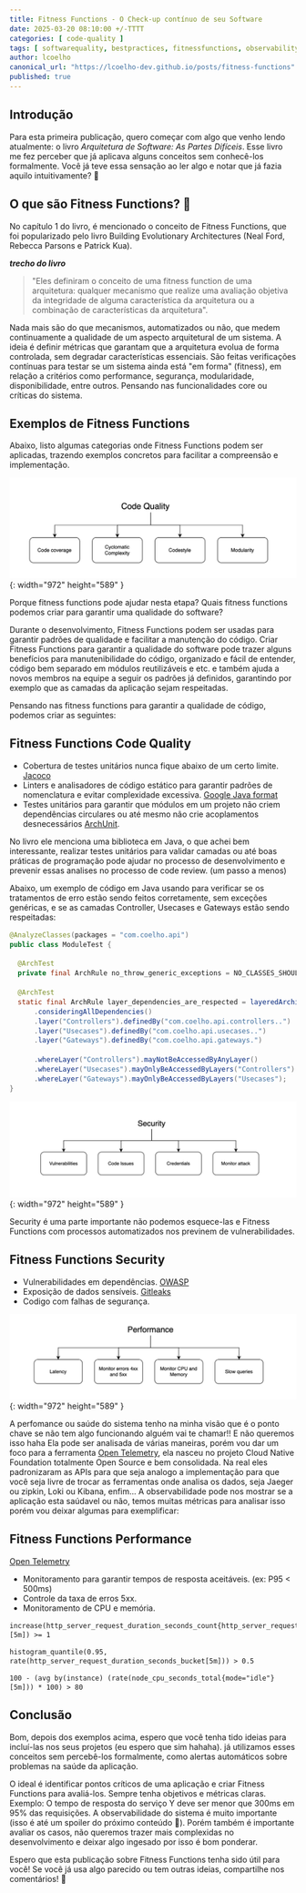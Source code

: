 ```yaml
---
title: Fitness Functions - O Check-up contínuo de seu Software
date: 2025-03-20 08:10:00 +/-TTTT
categories: [ code-quality ]
tags: [ softwarequality, bestpractices, fitnessfunctions, observability ]
author: lcoelho
canonical_url: "https://lcoelho-dev.github.io/posts/fitness-functions"
published: true
---
```


## Introdução

Para esta primeira publicação, quero começar com algo que venho lendo atualmente: o livro *Arquitetura de Software: As Partes Difíceis*. Esse livro me fez perceber que já aplicava alguns conceitos sem conhecê-los formalmente. Você já teve essa sensação ao ler algo e notar que já fazia aquilo intuitivamente? 😬

## O que são Fitness Functions? 👋

No capítulo 1 do livro, é mencionado o conceito de Fitness Functions, que foi popularizado pelo livro Building Evolutionary Architectures (Neal Ford, Rebecca Parsons e Patrick Kua).


**_trecho do livro_**
> "Eles definiram o conceito de uma fitness function de uma arquitetura: qualquer mecanismo que realize uma avaliação objetiva da integridade de alguma característica da arquitetura ou a combinação de características da arquitetura".


Nada mais são do que mecanismos, automatizados ou não, que medem continuamente a qualidade de um aspecto arquitetural de um sistema. A ideia é definir métricas que garantam que a arquitetura evolua de forma controlada, sem degradar características essenciais. São feitas verificações contínuas para testar se um sistema ainda está "em forma" (fitness), em relação a critérios como performance, segurança, modularidade, disponibilidade, entre outros.
Pensando nas funcionalidades core ou críticas do sistema.  


## Exemplos de Fitness Functions

Abaixo, listo algumas categorias onde Fitness Functions podem ser aplicadas, trazendo exemplos concretos para facilitar a compreensão e implementação.


![Code Quality](/assets/img/posts/fitness-functions/code-quality.png){: width="972" height="589" }

Porque fitness functions pode ajudar nesta etapa? Quais fitness functions podemos criar para garantir uma qualidade do software?

Durante o desenvolvimento, Fitness Functions podem ser usadas para garantir padrões de qualidade e facilitar a manutenção do código.
Criar Fitness Functions para garantir a qualidade do software pode trazer alguns benefícios para manutenibilidade do código, organizado e fácil de entender, código bem separado em módulos reutilizáveis e etc. e também ajuda a novos membros na equipe a seguir os padrões já definidos, garantindo por exemplo que as camadas da aplicação sejam respeitadas.

Pensando nas fitness functions para garantir a qualidade de código, podemos criar as seguintes:

## Fitness Functions Code Quality
- Cobertura de testes unitários nunca fique abaixo de um certo limite. [Jacoco](https://www.eclemma.org/jacoco)
- Linters e analisadores de código estático para garantir padrões de nomenclatura e evitar complexidade excessiva. [Google Java format](https://github.com/google/google-java-format)
- Testes unitários para garantir que módulos em um projeto não criem dependências circulares ou até mesmo não crie acoplamentos desnecessários [ArchUnit](https://www.archunit.org).

No livro ele menciona uma biblioteca em Java, o que achei bem interessante, realizar testes unitários para validar camadas ou até boas práticas de programação pode ajudar no processo de desenvolvimento e prevenir essas analises no processo de code review. (um passo a menos) 

Abaixo, um exemplo de código em Java usando para verificar se os tratamentos de erro estão sendo feitos corretamente, sem exceções genéricas, e se as camadas Controller, Usecases e Gateways estão sendo respeitadas:


```java
@AnalyzeClasses(packages = "com.coelho.api")
public class ModuleTest {

  @ArchTest
  private final ArchRule no_throw_generic_exceptions = NO_CLASSES_SHOULD_THROW_GENERIC_EXCEPTIONS;

  @ArchTest
  static final ArchRule layer_dependencies_are_respected = layeredArchitecture()
      .consideringAllDependencies()
      .layer("Controllers").definedBy("com.coelho.api.controllers..")
      .layer("Usecases").definedBy("com.coelho.api.usecases..")
      .layer("Gateways").definedBy("com.coelho.api.gateways.")

      .whereLayer("Controllers").mayNotBeAccessedByAnyLayer()
      .whereLayer("Usecases").mayOnlyBeAccessedByLayers("Controllers")
      .whereLayer("Gateways").mayOnlyBeAccessedByLayers("Usecases");
}
```

![Security](/assets/img/posts/fitness-functions/security.png){: width="972" height="589" }

Security é uma parte importante não podemos esquece-las e Fitness Functions com processos automatizados nos previnem de vulnerabilidades.

## Fitness Functions Security
- Vulnerabilidades em dependências. [OWASP](https://github.com/dependency-check/dependency-check-gradle)
- Exposição de dados sensíveis. [Gitleaks](https://github.com/gitleaks/gitleaks)
- Codigo com falhas de segurança. 


![Performance](/assets/img/posts/fitness-functions/performance.png){: width="972" height="589" }

A perfomance ou saúde do sistema tenho na minha visão que é o ponto chave se não tem algo funcionando alguém vai te chamar!! E não queremos isso haha
Ela pode ser analisada de várias maneiras, porém vou dar um foco para a ferramenta [Open Telemetry](https://opentelemetry.io/), ela nasceu no projeto Cloud Native Foundation totalmente Open Source e bem consolidada. Na real eles padronizaram as APIs para que seja analogo a implementação para que você seja livre de trocar as ferramentas onde analisa os dados, seja Jaeger ou zipkin, Loki ou Kibana, enfim... A observabilidade pode nos mostrar se a aplicação esta saúdavel ou não, temos muitas métricas para analisar isso porém vou deixar algumas para exemplificar: 

## Fitness Functions Performance 

[Open Telemetry](https://opentelemetry.io/)

- Monitoramento para garantir tempos de resposta aceitáveis. (ex: P95 < 500ms)
- Controle da taxa de erros 5xx.
- Monitoramento de CPU e memória.


```
increase(http_server_request_duration_seconds_count{http_server_request_duration_seconds_count=~"5.."}[5m]) >= 1
```

```
histogram_quantile(0.95, rate(http_server_request_duration_seconds_bucket[5m])) > 0.5
```

``` 
100 - (avg by(instance) (rate(node_cpu_seconds_total{mode="idle"}[5m])) * 100) > 80
```


## Conclusão

Bom, depois dos exemplos acima, espero que você tenha tido ideias para incluí-las nos seus projetos (eu espero que sim hahaha). já utilizamos esses conceitos sem percebê-los formalmente, como alertas automáticos sobre problemas na saúde da aplicação.

O ideal é identificar pontos críticos de uma aplicação e criar Fitness Functions para avaliá-los. Sempre tenha objetivos e métricas claras. Exemplo: O tempo de resposta do serviço Y deve ser menor que 300ms em 95% das requisições. A observabilidade do sistema é muito importante (isso é até um spoiler do próximo conteúdo 🫢). Porém também é importante avaliar os casos, não queremos trazer mais complexidas no desenvolvimento e deixar algo ingesado por isso é bom ponderar.


Espero que esta publicação sobre Fitness Functions tenha sido útil para você! Se você já usa algo parecido ou tem outras ideias, compartilhe nos comentários! 🚀
